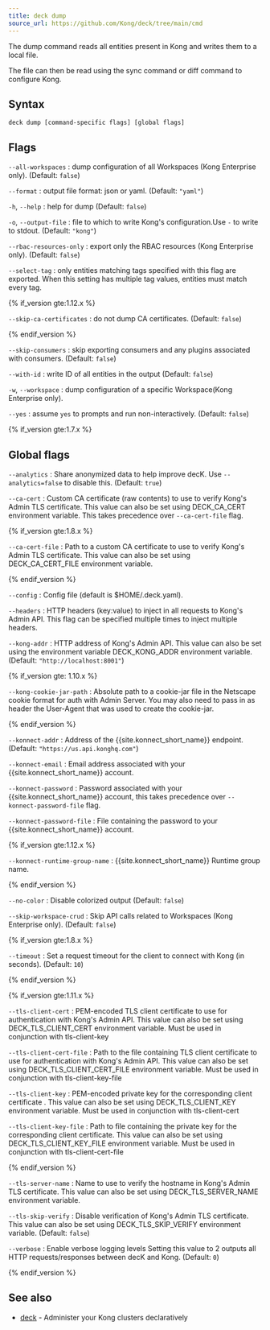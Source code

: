 ```yaml
---
title: deck dump
source_url: https://github.com/Kong/deck/tree/main/cmd
---
```


The dump command reads all entities present in Kong
and writes them to a local file.

The file can then be read using the sync command or diff command to
configure Kong.

## Syntax

```
deck dump [command-specific flags] [global flags]
```

## Flags

`--all-workspaces`
:  dump configuration of all Workspaces (Kong Enterprise only). (Default: `false`)

`--format`
:  output file format: json or yaml. (Default: `"yaml"`)

`-h`, `--help`
:  help for dump (Default: `false`)

`-o`, `--output-file`
:  file to which to write Kong's configuration.Use `-` to write to stdout. (Default: `"kong"`)

`--rbac-resources-only`
:  export only the RBAC resources (Kong Enterprise only). (Default: `false`)

`--select-tag`
:  only entities matching tags specified with this flag are exported.
When this setting has multiple tag values, entities must match every tag.

{% if_version gte:1.12.x %}

`--skip-ca-certificates`
:  do not dump CA certificates. (Default: `false`)

{% endif_version %}

`--skip-consumers`
:  skip exporting consumers and any plugins associated with consumers. (Default: `false`)

`--with-id`
:  write ID of all entities in the output (Default: `false`)

`-w`, `--workspace`
:  dump configuration of a specific Workspace(Kong Enterprise only).

`--yes`
:  assume `yes` to prompts and run non-interactively. (Default: `false`)

{% if_version gte:1.7.x %}

## Global flags

`--analytics`
:  Share anonymized data to help improve decK.
Use `--analytics=false` to disable this. (Default: `true`)

`--ca-cert`
:  Custom CA certificate (raw contents) to use to verify Kong's Admin TLS certificate.
This value can also be set using DECK_CA_CERT environment variable.
This takes precedence over `--ca-cert-file` flag.

{% if_version gte:1.8.x %}

`--ca-cert-file`
:  Path to a custom CA certificate to use to verify Kong's Admin TLS certificate.
This value can also be set using DECK_CA_CERT_FILE environment variable.

{% endif_version %}

`--config`
:  Config file (default is $HOME/.deck.yaml).

`--headers`
:  HTTP headers (key:value) to inject in all requests to Kong's Admin API.
This flag can be specified multiple times to inject multiple headers.

`--kong-addr`
:  HTTP address of Kong's Admin API.
This value can also be set using the environment variable DECK_KONG_ADDR
 environment variable. (Default: `"http://localhost:8001"`)

{% if_version gte: 1.10.x %}

`--kong-cookie-jar-path`
:  Absolute path to a cookie-jar file in the Netscape cookie format for auth with Admin Server.
You may also need to pass in as header the User-Agent that was used to create the cookie-jar.

{% endif_version %}

`--konnect-addr`
:  Address of the {{site.konnect_short_name}} endpoint. (Default: `"https://us.api.konghq.com"`)

`--konnect-email`
:  Email address associated with your {{site.konnect_short_name}} account.

`--konnect-password`
:  Password associated with your {{site.konnect_short_name}} account, this takes precedence over `--konnect-password-file` flag.

`--konnect-password-file`
:  File containing the password to your {{site.konnect_short_name}} account.

{% if_version gte:1.12.x %}

`--konnect-runtime-group-name`
:  {{site.konnect_short_name}} Runtime group name.

{% endif_version %}

`--no-color`
:  Disable colorized output (Default: `false`)

`--skip-workspace-crud`
:  Skip API calls related to Workspaces (Kong Enterprise only). (Default: `false`)

{% if_version gte:1.8.x %}

`--timeout`
:  Set a request timeout for the client to connect with Kong (in seconds). (Default: `10`)

{% endif_version %}

{% if_version gte:1.11.x %}

`--tls-client-cert`
:  PEM-encoded TLS client certificate to use for authentication with Kong's Admin API.
This value can also be set using DECK_TLS_CLIENT_CERT environment variable. Must be used in conjunction with tls-client-key


`--tls-client-cert-file`
:  Path to the file containing TLS client certificate to use for authentication with Kong's Admin API.
This value can also be set using DECK_TLS_CLIENT_CERT_FILE environment variable. Must be used in conjunction with tls-client-key-file

`--tls-client-key`
:  PEM-encoded private key for the corresponding client certificate .
This value can also be set using DECK_TLS_CLIENT_KEY environment variable. Must be used in conjunction with tls-client-cert

`--tls-client-key-file`
:  Path to file containing the private key for the corresponding client certificate.
This value can also be set using DECK_TLS_CLIENT_KEY_FILE environment variable. Must be used in conjunction with tls-client-cert-file

{% endif_version %}

`--tls-server-name`
:  Name to use to verify the hostname in Kong's Admin TLS certificate.
This value can also be set using DECK_TLS_SERVER_NAME environment variable.

`--tls-skip-verify`
:  Disable verification of Kong's Admin TLS certificate.
This value can also be set using DECK_TLS_SKIP_VERIFY environment variable. (Default: `false`)

`--verbose`
:  Enable verbose logging levels
Setting this value to 2 outputs all HTTP requests/responses
between decK and Kong. (Default: `0`)


{% endif_version %}

## See also

* [deck](/deck/{{page.kong_version}}/reference/deck)	 - Administer your Kong clusters declaratively

